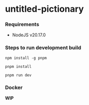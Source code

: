 # untitled-pictionary
### Requirements 
- NodeJS v20.17.0

### Steps to run development build

`` npm install -g pnpm ``

`` pnpm install ``

`` pnpm run dev ``


### Docker
<b> WIP </b>